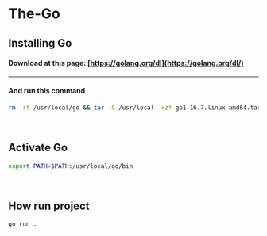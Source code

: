 The-Go
======

Installing Go
-------------
#### Download at this page: [https://golang.org/dl](https://golang.org/dl/)

***

#### And run this command
```bash
rm -rf /usr/local/go && tar -C /usr/local -xzf go1.16.7.linux-amd64.tar.gz
```

&nbsp;

Activate Go
-----------
```bash
export PATH=$PATH:/usr/local/go/bin
```

&nbsp;

How run project
---------------
```bash
go run .
```
